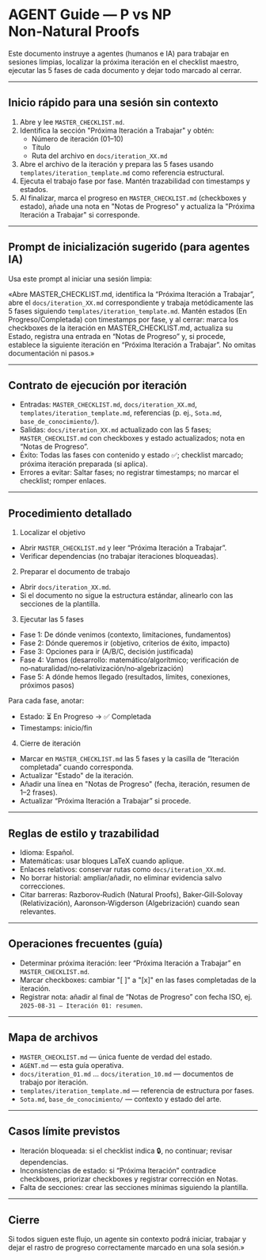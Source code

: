# AGENT Guide — P vs NP Non‑Natural Proofs

Este documento instruye a agentes (humanos e IA) para trabajar en sesiones limpias, localizar la próxima iteración en el checklist maestro, ejecutar las 5 fases de cada documento y dejar todo marcado al cerrar.

---

## Inicio rápido para una sesión sin contexto

1) Abre y lee `MASTER_CHECKLIST.md`.
2) Identifica la sección "Próxima Iteración a Trabajar" y obtén:
   - Número de iteración (01–10)
   - Título
   - Ruta del archivo en `docs/iteration_XX.md`
3) Abre el archivo de la iteración y prepara las 5 fases usando `templates/iteration_template.md` como referencia estructural.
4) Ejecuta el trabajo fase por fase. Mantén trazabilidad con timestamps y estados.
5) Al finalizar, marca el progreso en `MASTER_CHECKLIST.md` (checkboxes y estado), añade una nota en "Notas de Progreso" y actualiza la "Próxima Iteración a Trabajar" si corresponde.

---

## Prompt de inicialización sugerido (para agentes IA)

Usa este prompt al iniciar una sesión limpia:

«Abre MASTER_CHECKLIST.md, identifica la “Próxima Iteración a Trabajar”, abre el `docs/iteration_XX.md` correspondiente y trabaja metódicamente las 5 fases siguiendo `templates/iteration_template.md`. Mantén estados (En Progreso/Completada) con timestamps por fase, y al cerrar: marca los checkboxes de la iteración en MASTER_CHECKLIST.md, actualiza su Estado, registra una entrada en “Notas de Progreso” y, si procede, establece la siguiente iteración en “Próxima Iteración a Trabajar”. No omitas documentación ni pasos.»

---

## Contrato de ejecución por iteración

- Entradas: `MASTER_CHECKLIST.md`, `docs/iteration_XX.md`, `templates/iteration_template.md`, referencias (p. ej., `Sota.md`, `base_de_conocimiento/`).
- Salidas: `docs/iteration_XX.md` actualizado con las 5 fases; `MASTER_CHECKLIST.md` con checkboxes y estado actualizados; nota en “Notas de Progreso”.
- Éxito: Todas las fases con contenido y estado ✅; checklist marcado; próxima iteración preparada (si aplica).
- Errores a evitar: Saltar fases; no registrar timestamps; no marcar el checklist; romper enlaces.

---

## Procedimiento detallado

1) Localizar el objetivo
- Abrir `MASTER_CHECKLIST.md` y leer “Próxima Iteración a Trabajar”.
- Verificar dependencias (no trabajar iteraciones bloqueadas).

2) Preparar el documento de trabajo
- Abrir `docs/iteration_XX.md`.
- Si el documento no sigue la estructura estándar, alinearlo con las secciones de la plantilla.

3) Ejecutar las 5 fases
- Fase 1: De dónde venimos (contexto, limitaciones, fundamentos)
- Fase 2: Dónde queremos ir (objetivo, criterios de éxito, impacto)
- Fase 3: Opciones para ir (A/B/C, decisión justificada)
- Fase 4: Vamos (desarrollo: matemático/algorítmico; verificación de no‑naturalidad/no‑relativización/no‑algebrización)
- Fase 5: A dónde hemos llegado (resultados, límites, conexiones, próximos pasos)

Para cada fase, anotar:
- Estado: ⏳ En Progreso → ✅ Completada
- Timestamps: inicio/fin

4) Cierre de iteración
- Marcar en `MASTER_CHECKLIST.md` las 5 fases y la casilla de “Iteración completada” cuando corresponda.
- Actualizar "Estado" de la iteración.
- Añadir una línea en "Notas de Progreso" (fecha, iteración, resumen de 1–2 frases).
- Actualizar “Próxima Iteración a Trabajar” si procede.

---

## Reglas de estilo y trazabilidad

- Idioma: Español.
- Matemáticas: usar bloques LaTeX cuando aplique.
- Enlaces relativos: conservar rutas como `docs/iteration_XX.md`.
- No borrar historial: ampliar/añadir, no eliminar evidencia salvo correcciones.
- Citar barreras: Razborov‑Rudich (Natural Proofs), Baker‑Gill‑Solovay (Relativización), Aaronson‑Wigderson (Algebrización) cuando sean relevantes.

---

## Operaciones frecuentes (guía)

- Determinar próxima iteración: leer “Próxima Iteración a Trabajar” en `MASTER_CHECKLIST.md`.
- Marcar checkboxes: cambiar "[ ]" a "[x]" en las fases completadas de la iteración.
- Registrar nota: añadir al final de “Notas de Progreso” con fecha ISO, ej. `2025-08-31 — Iteración 01: resumen`.

---

## Mapa de archivos

- `MASTER_CHECKLIST.md` — única fuente de verdad del estado.
- `AGENT.md` — esta guía operativa.
- `docs/iteration_01.md` … `docs/iteration_10.md` — documentos de trabajo por iteración.
- `templates/iteration_template.md` — referencia de estructura por fases.
- `Sota.md`, `base_de_conocimiento/` — contexto y estado del arte.

---

## Casos límite previstos

- Iteración bloqueada: si el checklist indica 🔒, no continuar; revisar dependencias.
- Inconsistencias de estado: si “Próxima Iteración” contradice checkboxes, priorizar checkboxes y registrar corrección en Notas.
- Falta de secciones: crear las secciones mínimas siguiendo la plantilla.

---

## Cierre

Si todos siguen este flujo, un agente sin contexto podrá iniciar, trabajar y dejar el rastro de progreso correctamente marcado en una sola sesión.»
